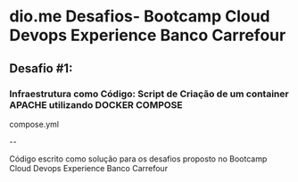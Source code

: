 # dio.me Desafios- Bootcamp Cloud Devops Experience Banco Carrefour

## Desafio #1:
### Infraestrutura como Código: Script de Criação de um container APACHE utilizando DOCKER COMPOSE
compose.yml

--

Código escrito como solução para os desafios proposto no Bootcamp Cloud Devops Experience Banco Carrefour
